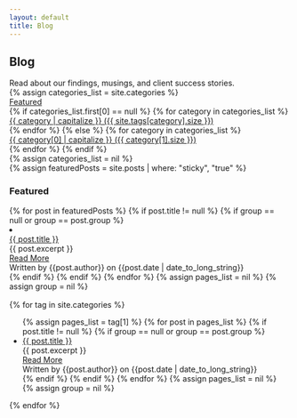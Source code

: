 ```yaml
---
layout: default
title: Blog
---
```


<link rel="stylesheet" href="/css/tabby.min.css"/>

<section class="sh-intro">
    <div class="sh-tagline">
        <h2 class="sh-header-lines"><span>Blog</span></h2>
    </div>
    <div class="sh-description">
        Read about our findings, musings, and client success stories.
    </div>
    <div class="sh-blog">
        <div id="categoryContainer">
            {% assign categories_list = site.categories %}
            <div id="postFilters" class="tabs" data-tabs>
                <div>
                    <a href="#featuredPosts"
                       aria-controls="featuredPosts"
                       data-tab>
                        Featured
                    </a>
                </div>
                {% if categories_list.first[0] == null %}
                    {% for category in categories_list %}
                        <div>
                            <a href="#{{ category }}" 
                               aria-controls="{{ category }}"
                               data-tab>
                                {{ category | capitalize }} ({{ site.tags[category].size }})
                            </a>
                        </div>
                    {% endfor %}
                {% else %}
                    {% for category in categories_list %}
                        <div>
                            <a href="#{{ category[0] | downcase }}" 
                               aria-controls="{{ category[0] }}"
                               data-tab>
                                {{ category[0] | capitalize }} ({{ category[1].size }})
                            </a>
                        </div>
                    {% endfor %}
                {% endif %}
            </div>
            {% assign categories_list = nil %}
        </div>
        <div id="contentContainer" data-tabs-content>
            <div id="featuredPosts" data-tabs-pane class="tabs-pane active post-list" style="margin-bottom: 1rem">
                {% assign featuredPosts = site.posts | where: "sticky", "true" %}
                <h3>Featured</h3>  
                {% for post in featuredPosts %}
                    {% if post.title != null %}
                        {% if group == null or group == post.group %}
                        <li>
                            <div class="sh-post">
                                <a href="{{ site.url }}{{ post.url }}" class="post-title">{{ post.title }}</a>
                                <div class="post-excerpt">
                                    {{ post.excerpt }}
                                </div>
                                <div class="read-more-button">
                                    <a href="{{ site.url }}{{ post.url }}">Read More</a>
                                </div>
                                <div class="author">
                                    Written by {{post.author}} on {{post.date | date_to_long_string}}
                                </div>
                            </div>
                        </li>
                        {% endif %}
                    {% endif %}
                {% endfor %}
                {% assign pages_list = nil %}
                {% assign group = nil %}
            </div>
            {% for tag in site.categories %} 
            <div data-tabs-pane class="tabs-pane" id="{{ tag[0] }}">
                <ul class="post-list">
                    {% assign pages_list = tag[1] %}  
                        {% for post in pages_list %}
                            {% if post.title != null %}
                                {% if group == null or group == post.group %}
                                <li>
                                    <div class="sh-post">
                                        <a href="{{ site.url }}{{ post.url }}" class="post-title">{{ post.title }}</a>
                                        <div class="post-excerpt">
                                            {{ post.excerpt }}
                                        </div>
                                        <div class="read-more-button">
                                            <a href="{{ site.url }}{{ post.url }}">Read More</a>
                                        </div>
                                        <div class="author">
                                            Written by {{post.author}} on {{post.date | date_to_long_string}}
                                        </div>
                                    </div>
                                </li>
                                {% endif %}
                            {% endif %}
                        {% endfor %}
                    {% assign pages_list = nil %}
                    {% assign group = nil %}
                </ul>
            </div>
            {% endfor %}
        </div>
    </div>
</section>


<script type="text/javascript" src="/js/tabby.min.js"></script>
<script type="text/javascript">
    tabby.init();
</script>